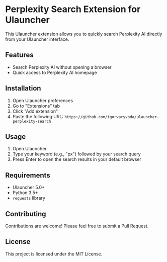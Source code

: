 # Perplexity Search Extension for Ulauncher

This Ulauncher extension allows you to quickly search Perplexity AI directly from your Ulauncher interface.

## Features

- Search Perplexity AI without opening a browser
- Quick access to Perplexity AI homepage

## Installation

1. Open Ulauncher preferences
2. Go to "Extensions" tab
3. Click "Add extension"
4. Paste the following URL:
   `https://github.com/igorvaryvoda/ulauncher-perplexity-search`

## Usage

1. Open Ulauncher
2. Type your keyword (e.g., "px") followed by your search query
3. Press Enter to open the search results in your default browser

## Requirements

- Ulauncher 5.0+
- Python 3.5+
- `requests` library


## Contributing

Contributions are welcome! Please feel free to submit a Pull Request.

## License

This project is licensed under the MIT License.
